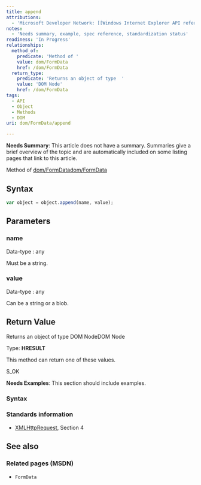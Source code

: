 ```yaml
---
title: append
attributions:
  - 'Microsoft Developer Network: [[Windows Internet Explorer API reference](http://msdn.microsoft.com/en-us/library/ie/hh828809%28v=vs.85%29.aspx) Article]'
notes:
  - 'Needs summary, example, spec reference, standardization status'
readiness: 'In Progress'
relationships:
  method_of:
    predicate: 'Method of '
    value: dom/FormData
    href: /dom/FormData
  return_type:
    predicate: 'Returns an object of type  '
    value: 'DOM Node'
    href: /dom/FormData
tags:
  - API
  - Object
  - Methods
  - DOM
uri: dom/FormData/append

---
```

**Needs Summary**: This article does not have a summary. Summaries give a brief overview of the topic and are automatically included on some listing pages that link to this article.

Method of [dom/FormData](/dom/FormData)[dom/FormData](/dom/FormData)

## <span>Syntax</span>

``` js
var object = object.append(name, value);
```

## <span>Parameters</span>

### <span>name</span>

 Data-type
:   any

 Must be a string.

### <span>value</span>

 Data-type
:   any

 Can be a string or a blob.

## <span>Return Value</span>

Returns an object of type DOM NodeDOM Node

Type: **HRESULT**

This method can return one of these values.

S\_OK

**Needs Examples**: This section should include examples.

### <span>Syntax</span>

### <span>Standards information</span>

-   [XMLHttpRequest](http://go.microsoft.com/fwlink/p/?linkid=203789), Section 4

## <span>See also</span>

### <span>Related pages (MSDN)</span>

-   `FormData`
